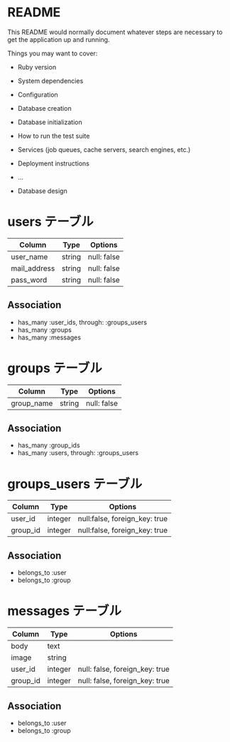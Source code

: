 # README

This README would normally document whatever steps are necessary to get the
application up and running.

Things you may want to cover:

* Ruby version

* System dependencies

* Configuration

* Database creation

* Database initialization

* How to run the test suite

* Services (job queues, cache servers, search engines, etc.)

* Deployment instructions

* ...

* Database design 

# users テーブル
|Column|Type|Options|
|------|----|-------|
|user_name|string|null: false|
|mail_address|string|null: false|
|pass_word|string|null: false|

## Association
- has_many :user_ids, through: :groups_users
- has_many :groups
- has_many :messages

# groups テーブル
|Column|Type|Options|
|------|----|-------|
|group_name|string|null: false|

## Association
- has_many :group_ids
- has_many :users, through: :groups_users

# groups_users テーブル
|Column|Type|Options|
|------|----|-------|
|user_id|integer|null:false, foreign_key: true|
|group_id|integer|null:false, foreign_key: true|

## Association
- belongs_to :user
- belongs_to :group

# messages テーブル
|Column|Type|Options|
|------|----|-------|
|body|text||
|image|string||
|user_id|integer|null: false, foreign_key: true|
|group_id|integer|null: false, foreign_key: true|

## Association
- belongs_to :user
- belongs_to :group
